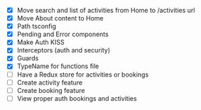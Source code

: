 - [x] Move search and list of activities from Home to /activities url
- [x] Move About content to Home
- [x] Path tsconfig
- [x] Pending and Error components
- [x] Make Auth KISS
- [x] Interceptors (auth and security)
- [x] Guards
- [x] TypeName for functions file
- [ ] Have a Redux store for activities or bookings
- [ ] Create activity feature
- [ ] Create booking feature
- [ ] View proper auth bookings and activities
